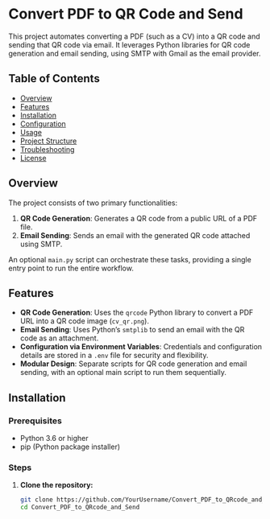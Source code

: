 # Convert PDF to QR Code and Send

This project automates converting a PDF (such as a CV) into a QR code and sending that QR code via email. It leverages Python libraries for QR code generation and email sending, using SMTP with Gmail as the email provider.

## Table of Contents
- [Overview](#overview)
- [Features](#features)
- [Installation](#installation)
- [Configuration](#configuration)
- [Usage](#usage)
- [Project Structure](#project-structure)
- [Troubleshooting](#troubleshooting)
- [License](#license)

## Overview

The project consists of two primary functionalities:
1. **QR Code Generation**: Generates a QR code from a public URL of a PDF file.
2. **Email Sending**: Sends an email with the generated QR code attached using SMTP.

An optional `main.py` script can orchestrate these tasks, providing a single entry point to run the entire workflow.

## Features

- **QR Code Generation**: Uses the `qrcode` Python library to convert a PDF URL into a QR code image (`cv_qr.png`).
- **Email Sending**: Uses Python’s `smtplib` to send an email with the QR code as an attachment.
- **Configuration via Environment Variables**: Credentials and configuration details are stored in a `.env` file for security and flexibility.
- **Modular Design**: Separate scripts for QR code generation and email sending, with an optional main script to run them sequentially.

## Installation

### Prerequisites

- Python 3.6 or higher
- pip (Python package installer)

### Steps

1. **Clone the repository:**
   ```bash
   git clone https://github.com/YourUsername/Convert_PDF_to_QRcode_and_Send.git
   cd Convert_PDF_to_QRcode_and_Send